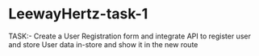 # LeewayHertz-task-1
TASK:- Create a User Registration form and integrate API to register user and store User data in-store and show it in the new route
